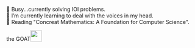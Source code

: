 🏅 Busy...currently solving IOI problems. <br>
🌱 I’m currently learning to deal with the voices in my head. <br>
📖 Reading "Concreat Mathematics: A Foundation for Computer Science". <br>

<img src='https://upload.wikimedia.org/wikipedia/commons/1/18/ISO_C%2B%2B_Logo.svg' width=30px height=30px>
<p style='position:relativ; float:left;'>the GOAT</p>
